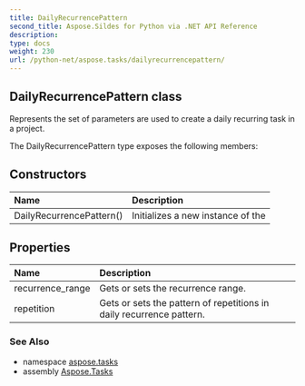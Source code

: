 ```yaml
---
title: DailyRecurrencePattern
second_title: Aspose.Sildes for Python via .NET API Reference
description: 
type: docs
weight: 230
url: /python-net/aspose.tasks/dailyrecurrencepattern/
---
```


## DailyRecurrencePattern class

Represents the set of parameters are used to create a daily recurring task in a project.

The DailyRecurrencePattern type exposes the following members:
## Constructors
| Name | Description |
| :- | :- |
|DailyRecurrencePattern()|Initializes a new instance of the|
## Properties
| Name | Description |
| :- | :- |
|recurrence_range|Gets or sets the recurrence range.|
|repetition|Gets or sets the pattern of repetitions in daily recurrence pattern.|

### See Also

* namespace [aspose.tasks](../../aspose.tasks/)
* assembly [Aspose.Tasks](/tasks/python-net/)

